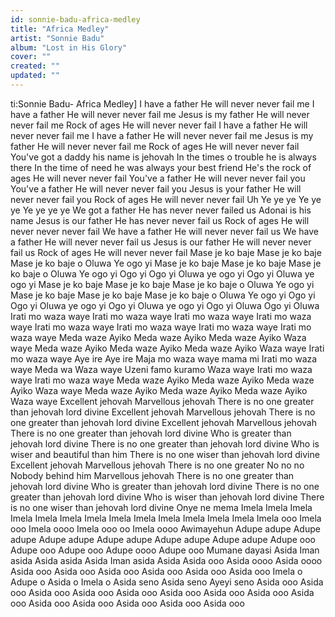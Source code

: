 ```yaml
---
id: sonnie-badu-africa-medley
title: "Africa Medley"
artist: "Sonnie Badu"
album: "Lost in His Glory"
cover: ""
created: ""
updated: ""
---
```


ti:Sonnie Badu- Africa Medley]
I have a father
He will never never fail me
I have a father
He will never never fail me
Jesus is my father
He will never never fail me
Rock of ages
He will never never fail
I have a father
He will never never fail me
I have a father
He will never never fail me
Jesus is my father
He will never never fail me
Rock of ages
He will never never fail
You've got a daddy his name is jehovah
In the times o trouble he is always there
In the time of need he was always your best friend
He's the rock of ages
He will never never fail
You've a father
He will never never fail you
You've a father
He will never never fail you
Jesus is your father
He will never never fail you
Rock of ages
He will never never fail
Uh
Ye ye ye
Ye ye ye
Ye ye ye ye
We got a father
He has never never failed us
Adonai is his name
Jesus is our father
He has never never fail us
Rock of ages
He will never never never fail
We have a father
He will never never fail us
We have a father
He will never never fail us
Jesus is our father
He will never never fail us
Rock of ages
He will never never fail
Mase je ko baje
Mase je ko baje
Mase je ko baje o
Oluwa
Ye ogo yi
Mase je ko baje
Mase je ko baje
Mase je ko baje o
Oluwa
Ye ogo yi
Ogo yi
Ogo yi
Oluwa ye ogo yi
Ogo yi
Oluwa ye ogo yi
Mase je ko baje
Mase je ko baje
Mase je ko baje o
Oluwa
Ye ogo yi
Mase je ko baje
Mase je ko baje
Mase je ko baje o
Oluwa
Ye ogo yi
Ogo yi
Ogo yi
Oluwa ye ogo yi
Ogo yi
Oluwa ye ogo yi
Ogo yi
Oluwa
Ogo yi
Oluwa
Irati mo waza waye
Irati mo waza waye
Irati mo waza waye
Irati mo waza waye
Irati mo waza waye
Irati mo waza waye
Irati mo waza waye
Irati mo waza waye
Meda waze
Ayiko
Meda waze
Ayiko
Meda waze
Ayiko
Waza waye
Meda waze
Ayiko
Meda waze
Ayiko
Meda waze
Ayiko
Waza waye
Irati mo waza waye
Aye ire
Aye ire
Maja mo waza waye mama mi
Irati mo waza waye
Meda wa
Waza waye
Uzeni famo kuramo
Waza waye
Irati mo waza waye
Irati mo waza waye
Meda waze
Ayiko
Meda waze
Ayiko
Meda waze
Ayiko
Waza waye
Meda waze
Ayiko
Meda waze
Ayiko
Meda waze
Ayiko
Waza waye
Excellent jehovah
Marvellous jehovah
There is no one greater than jehovah lord divine
Excellent jehovah
Marvellous jehovah
There is no one greater than jehovah lord divine
Excellent jehovah
Marvellous jehovah
There is no one greater than jehovah lord divine
Who is greater than jehovah lord divine
There is no one greater than jehovah lord divine
Who is wiser and beautiful than him
There is no one wiser than jehovah lord divine
Excellent jehovah
Marvellous jehovah
There is no one greater
No no no
Nobody behind him
Marvellous jehovah
There is no one greater than jehovah lord divine
Who is greater than jehovah lord divine
There is no one greater than jehovah lord divine
Who is wiser than jehovah lord divine
There is no one wiser than jehovah lord divine
Onye ne mema
Imela
Imela
Imela
Imela
Imela
Imela
Imela
Imela
Imela
Imela
Imela
Imela
Imela
Imela ooo
Imela ooo
Imela oooo
Imela ooo oo
Imela oooo
Awimayehun
Adupe adupe
Adupe adupe
Adupe adupe
Adupe adupe
Adupe adupe
Adupe adupe
Adupe ooo
Adupe ooo
Adupe ooo
Adupe oooo
Adupe ooo
Mumane dayasi
Asida
Iman asida
Asida asida
Asida
Iman asida
Asida
Asida ooo
Asida oooo
Asida oooo
Asida ooo
Asida ooo
Asida ooo
Asida ooo
Asida ooo
Asida ooo
Imela o
Adupe o
Asida o
Imela o
Asida seno
Asida seno
Ayeyi seno
Asida ooo
Asida ooo
Asida ooo
Asida ooo
Asida ooo
Asida ooo
Asida ooo
Asida ooo
Asida ooo
Asida ooo
Asida ooo
Asida ooo
Asida ooo
Asida ooo